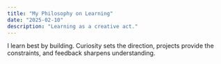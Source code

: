 ```yaml
---
title: "My Philosophy on Learning"
date: "2025-02-10"
description: "Learning as a creative act."
---
```


I learn best by building. Curiosity sets the direction, projects provide the constraints, and feedback sharpens understanding.


